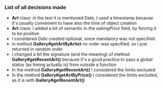 ### List of all decisions made

* **Art** class: in the text it is mentioned Date, I used a timestamp because it's usually convenient to have also the time of object creation
* **Art** class: I added a bit of semantic in the _askingPrice_ field, by forcing it to be positive
* I considered _Date created_ optional, since mandatory was not specified
* in method **Gallery#getArtByArtist** no order was specified, so I just returned in random order
* I changed a bit the signature (and the meaning) of method **Gallery#getRecentArt()** because it's a good practice to pass a global status (as timing actually is) from outside a function
* In the method **Gallery#getRecentArt()** I considered the limits excluded
* In the method **Gallery#getArtByPrice()** I considered the limits excluded, as it is with **Gallery#getRecentArt()**